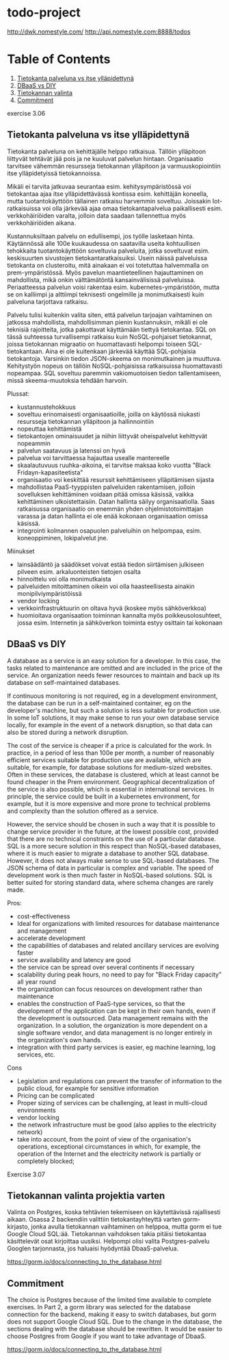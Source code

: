 # todo-project

http://dwk.nomestyle.com/
http://api.nomestyle.com:8888/todos

# Table of Contents
1. [Tietokanta palveluna vs itse ylläpidettynä](#dbaasfi)
2. [DBaaS vs DIY](#dbaasen)
3. [Tietokannan valinta](#commitmentfi)
4. [Commitment](#commitmenten)

exercise 3.06

## Tietokanta palveluna vs itse ylläpidettynä <a name="dbaasfi"></a>

Tietokanta palveluna on kehittäjälle helppo ratkaisua. Tällöin ylläpitoon liittyvät tehtävät jää pois ja ne kuuluvat palvelun hintaan. Organisaatio tarvitsee vähemmän resursseja tietokannan ylläpitoon ja varmuuskopiointiin itse ylläpidetyissä tietokannoissa.

Mikäli ei tarvita jatkuvaa seurantaa esim. kehitysympäristössä voi tietokantaa ajaa itse ylläpidettävässä kontissa esim. kehittäjän koneella, mutta tuotantokäyttöön tällainen ratkaisu harvemmin soveltuu. Joissakin Iot-ratkaisuissa voi olla järkevää ajaa omaa tietokantapalvelua paikallisesti esim. verkkohäiriöiden varalta, jolloin data saadaan tallennettua myös verkkohäiriöiden aikana.

Kustannuksiltaan palvelu on edullisempi, jos työlle lasketaan hinta. Käytännössä alle 100e kuukaudessa on saatavilla useita kohtuullisen tehokkaita tuotantokäyttöön soveltuvia palveluita, jotka soveltuvat esim. keskisuurten sivustojen tietokantaratkaisuiksi. Usein näissä palveluissa tietokanta on clusteroitu, mitä ainakaan ei voi totetuttaa halvemmalla on prem-ympäristössä. Myös pavelun maantieteellinen hajauttaminen on mahdollista, mikä onkin välttämätöntä kansainvälisissä palveluissa. Periaatteessa palvelun voisi rakentaa esim. kubernetes-ympäristöön, mutta se on kalliimpi ja alttiimpi teknisesti ongelmille ja monimutkaisesti kuin palveluna tarjottava ratkaisu.

Palvelu tulisi kuitenkin valita siten, että palvelun tarjoajan vaihtaminen on jatkossa mahdollista, mahdollisimman pienin kustannuksin, mikäli ei ole teknisiä rajoitteita, jotka pakottavat käyttämään tiettyä tietokantaa. SQL on tässä suhteessa turvallisempi ratkaisu kuin NoSQL-pohjaiset tietokannat, joissa tietokannan migraatio on huomattavasti helpompi toiseen SQL-tietokantaan. Aina ei ole kuitenkaan järkevää käyttää SQL-pohjaisia tietokantoja. Varsinkin tiedon JSON-skeema on monimutkainen ja muuttuva. Kehitystyön nopeus on tällöin NoSQL-pohjaisissa ratkaisuissa huomattavasti nopeampaa. SQL soveltuu paremmin vakiomuotoisen tiedon tallentamiseen, missä skeema-muutoksia tehdään harvoin.

Plussat:
- kustannustehokkuus
- soveltuu erinomaisesti organisaatioille, joilla on käytössä niukasti resursseja tietokannan ylläpitoon ja hallinnointiin
- nopeuttaa kehittämistä
- tietokantojen ominaisuudet ja niihin liittyvät oheispalvelut kehittyvät nopeammin
- palvelun saatavuus ja latenssi on hyvä
- palvelua voi tarvittaessa hajauttaa usealle mantereelle
- skaalautuvuus ruuhka-aikoina, ei tarvitse maksaa koko vuotta "Black Fridayn-kapasiteetista"
- organisaatio voi keskittää resurssit kehittämiseen ylläpitämisen sijasta
- mahdollistaa PaaS-tyyppisten palveluiden rakentamisen, jolloin sovelluksen kehittäminen voidaan pitää omissa käsissä, vaikka kehittäminen ulkoistettaisiin. Datan hallinta säilyy organisaatiolla. Saas ratkaisussa organisaatio on enemmän yhden ohjelmistotoimittajan varassa ja datan hallinta ei ole enää kokonaan organisaation omissa käsissä.
- integrointi kolmannen osapuolen palveluihin on helpompaa, esim. koneoppiminen, lokipalvelut jne.

Miinukset
- lainsäädäntö ja säädökset voivat estää tiedon siirtämisen julkiseen pilveen esim. arkaluonteisten tietojen osalta
- hinnoittelu voi olla monimutkaista
- palveluiden mitoittaminen oikein voi olla haasteellisesta ainakin monipilviympäristöissä
- vendor locking
- verkkoinfrastruktuurin on oltava hyvä (koskee myös sähköverkkoa)
- huomioitava organisaation toiminnan kannalta myös poikkeusolosuhteet, jossa esim. Internetin ja sähköverkon toiminta estyy osittain tai kokonaan

## DBaaS vs DIY <a name="dbaasen"></a>

A database as a service is an easy solution for a developer. In this case, the tasks related to maintenance are omitted and are included in the price of the service. An organization needs fewer resources to maintain and back up its database on self-maintained databases.

If continuous monitoring is not required, eg in a development environment, the database can be run in a self-maintained container, eg on the developer's machine, but such a solution is less suitable for production use. In some IoT solutions, it may make sense to run your own database service locally, for example in the event of a network disruption, so that data can also be stored during a network disruption.

The cost of the service is cheaper if a price is calculated for the work. In practice, in a period of less than 100e per month, a number of reasonably efficient services suitable for production use are available, which are suitable, for example, for database solutions for medium-sized websites. Often in these services, the database is clustered, which at least cannot be found cheaper in the Prem environment. Geographical decentralization of the service is also possible, which is essential in international services. In principle, the service could be built in a kubernetes environment, for example, but it is more expensive and more prone to technical problems and complexity than the solution offered as a service.

However, the service should be chosen in such a way that it is possible to change service provider in the future, at the lowest possible cost, provided that there are no technical constraints on the use of a particular database. SQL is a more secure solution in this respect than NoSQL-based databases, where it is much easier to migrate a database to another SQL database. However, it does not always make sense to use SQL-based databases. The JSON schema of data in particular is complex and variable. The speed of development work is then much faster in NoSQL-based solutions. SQL is better suited for storing standard data, where schema changes are rarely made.

Pros:
- cost-effectiveness
- Ideal for organizations with limited resources for database maintenance and management
- accelerate development
- the capabilities of databases and related ancillary services are evolving faster
- service availability and latency are good
- the service can be spread over several continents if necessary
- scalability during peak hours, no need to pay for "Black Friday capacity" all year round
- the organization can focus resources on development rather than maintenance
- enables the construction of PaaS-type services, so that the development of the application can be kept in their own hands, even if the development is outsourced. Data management remains with the organization. In a solution, the organization is more dependent on a single software vendor, and data management is no longer entirely in the organization's own hands.
- integration with third party services is easier, eg machine learning, log services, etc.

Cons
- Legislation and regulations can prevent the transfer of information to the public cloud, for example for sensitive information
- Pricing can be complicated
- Proper sizing of services can be challenging, at least in multi-cloud environments
- vendor locking
- the network infrastructure must be good (also applies to the electricity network)
- take into account, from the point of view of the organisation's operations, exceptional circumstances in which, for example, the operation of the Internet and the electricity network is partially or completely blocked;

Exercise 3.07

## Tietokannan valinta projektia varten  <a name="commitmentfi"></a>

Valinta on Postgres, koska tehtävien tekemiseen on käytettävissä rajallisesti aikaan. Osassa 2 backendiin valittiin tietokantayhteyttä varten gorm-kirjasto, jonka avulla tietokannan vaihtaminen on helppoa, mutta gorm ei tue Google Cloud SQL:ää. Tietokannan vaihdoksen takia pitäisi tietokantaa käsittelevät osat kirjoittaa uusiksi. Helpompi olisi valita Postgres-palvelu Googlen tarjonnasta, jos haluaisi hyödyntää DbaaS-palvelua.

https://gorm.io/docs/connecting_to_the_database.html

## Commitment <a name="commitmenten"></a>

The choice is Postgres because of the limited time available to complete exercises. In Part 2, a gorm library was selected for the database connection for the backend, making it easy to switch databases, but gorm does not support Google Cloud SQL. Due to the change in the database, the sections dealing with the database should be rewritten. It would be easier to choose Postgres from Google if you want to take advantage of DbaaS.

https://gorm.io/docs/connecting_to_the_database.html